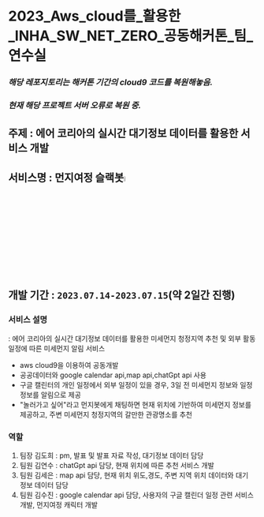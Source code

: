 # 2023_Aws_cloud를_활용한_INHA_SW_NET_ZERO_공동해커톤_팀_연수실
### *해당 레포지토리는 해커톤 기간의 cloud9 코드를 복원해놓음.*
### *현재 해당 프로젝트 서버 오류로 복원 중.*
## 주제 : 에어 코리아의 실시간 대기정보 데이터를 활용한 서비스 개발
<h2>서비스명 : 먼지여정 슬랙봇<img src="https://github.com/meridaKim/meonji_Yeojung/assets/71478325/d518d70b-44a0-429b-ab27-ea503e0e87a2" width="5%"/>
</h2>

## 개발 기간 : `2023.07.14-2023.07.15`(약 2일간 진행)

### 서비스 설명 
: 에어 코리아의 실시간 대기정보 데이터를 활용한 미세먼지 청정지역 추천 및 외부 활동 일정에 따른 미세먼지 알림 서비스 

* aws cloud9을 이용하여 공동개발
* 공공데이터와 google calendar api,map api,chatGpt api 사용
* 구글 캘린터의 개인 일정에서 외부 일정이 있을 경우, 3일 전 미세먼지 정보와 일정 정보를 알림으로 제공
* "놀러가고 싶어"라고 먼지봇에게 채팅하면 현재 위치에 기반하여 미세먼지 정보를 제공하고, 주변 미세먼지 청정지역의 갈만한 관광명소를 추천
### 역할

1. 팀장 김도희 : pm, 발표 및 발표 자료 작성, 대기정보 데이터 담당
2. 팀원 김연수 : chatGpt api 담당, 현재 위치에 따른 추천 서비스 개발
3. 팀원 김세은 : map api 담당, 현재 위치 위도,경도, 주변 지역 위치 데이터와 대기 정보 데이터 담당
4. 팀원 김수진 : google calendar api 담당, 사용자의 구글 캘린더 일정 관련 서비스 개발, 먼지여정 캐릭터 개발
